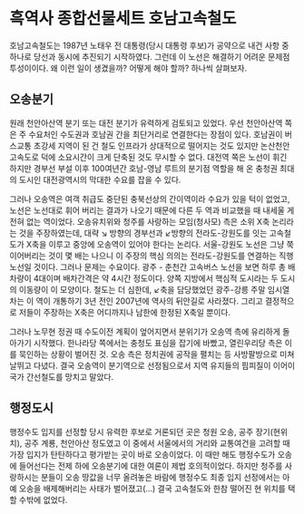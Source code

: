 # 흑역사 종합선물세트 호남고속철도

호남고속철도는 1987년 노태우 전 대통령(당시 대통령 후보)가 공약으로 내건 사항 중 하나로 당선과 동시에 추진되기 시작하였다. 그런데 이 노선은 해결하기 어려운 문제점 투성이이다. 왜 이런 일이 생겼을까? 어떻게 해야 할까? 하나씩 살펴보자.

## 오송분기
원래 천안아산역 분기 또는 대전 분기가 유력하게 검토되고 있었다. 우선 천안아산역 쪽은 주 수요처인 수도권과 호남권 간을 최단거리로 연결한다는 장점이 있다. 호남권이 버스교통 초강세 지역이 된 건 철도 인프라가 상대적으로 떨어지는 것도 있지만 논산천안고속도로 덕에 소요시간이 크게 단축된 것도 무시할 수 없다. 대전역 쪽은 노선이 휘긴 하지만 경부선 부설 이후 100여년간 호남-영남 루트의 분기점 역할을 해 온 충청권 최대의 도시인 대전광역시의 막대한 수요를 잡을 수 있다.

그러나 오송역은 여객 취급도 중단된 충북선상의 간이역이라 수요가 있을 턱이 없었고, 노선은 노선대로 휘어 버리는 결과가 나오기 때문에 다른 두 역과 비교했을 때 내세울 게 전혀 없는 역이었다. 오송유치위와 청주를 사랑하는 모임(청사모) 측은 소위 X축 논리라는 것을 주장하였는데, 대략 ↘ 방향의 경부선과 ↙방향의 전라도-강원도를 잇는 고속철도가 X축을 이루고 중앙에 오송역이 있어야 한다는 논리다. 서울-강원도 노선은 그냥 쭉 이어버리는 것이 몇 배는 나으니 이 주장의 핵심 의의는 전라도-강원도를 연결하는 직행노선일 것이다. 그러나 문제는 수요이다. 광주 - 춘천간 고속버스 노선을 보면 하루 총 배차량이 4대이며 배차간격은 약 4시간 정도이다. 양쪽 지방에서 핵심적 도시라는 두 도시의 이동량이 이 모양이다. 철도는 더 심한데, ↙축을 담당했었던 광주-강릉 주말 임시열차는 이 역이 개통하기 3년 전인 2007년에 역사의 뒤안길로 사라졌다. 그리고 결정적으로 저들이 주장하는 X축은 어디까지나 남한에 한정된 X축일 뿐이다.

그러나 노무현 정권 때 수도이전 계획이 엎어지면서 분위기가 오송역 측에 유리하게 돌아가기 시작했다. 한나라당 쪽에서는 충청도 표심을 잡기에 바빴고, 열린우리당 측은 이를 묵인하는 상황이 벌어진 것. 오송 측은 정치권에 공작을 펼치는 등 사방팔방으로 미쳐 날뛰고 다녔다. 결국 오송역이 분기역으로 선정됨으로서 지역 유지들의 핌피질이 이어이 국가 간선철도를 망치고 말았다.

## 행정도시
행정수도 입지를 선정할 당시 유력한 후보로 거론되던 곳은 청원 오송, 공주 장기(현위치), 공주 계룡, 천안아산 정도였고 이 중에서 서울에서의 거리와 교통여건을 고려할 때 가장 입지가 탄탄하다고 평가받는 곳이 바로 오송이었다. 이 때만 해도 행정수도가 오송에 들어선다는 전제 하에 오송분기에 대한 여론이 제법 호의적이었다. 하지만 청주를 사랑하시는 분들이 오송 땅값을 너무 올려놓은 바람에 행정수도 최종 입지 선정에서는 아예 오송을 배제해버리는 사태가 벌어졌고(...) 결국 고속철도와 한참 떨어진 현 위치를 택할 수밖에 없었다.